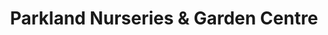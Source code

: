 ---
title: "Parkland Nurseries & Garden Centre"
url: /red-deer-county/parkland-nurseries-and-garden-centre/
shop: garden centre
---